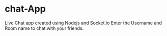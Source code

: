 # chat-App
Live Chat app created using Nodejs and Socket.io
Enter the Username and Room name to chat with your friends.
